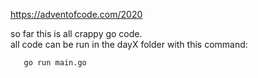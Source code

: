 
https://adventofcode.com/2020

so far this is all crappy go code.  
all code can be run in the dayX folder with this command:

```
   go run main.go

```


